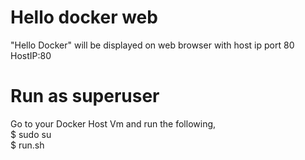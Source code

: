 # Hello docker web
"Hello Docker" will be displayed on web browser with host ip port 80<br>
HostIP:80
# Run as superuser
Go to your Docker Host Vm and run the following,<br>
$ sudo su<br>
$ run.sh 
